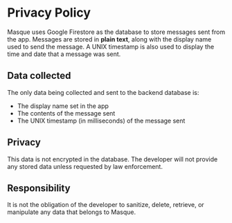 # Privacy Policy

Masque uses Google Firestore as the database to store messages sent from the app. Messages are stored in **plain text**, along with the display name used to send the message. A UNIX timestamp is also used to display the time and date that a message was sent.

## Data collected

The only data being collected and sent to the backend database is:

* The display name set in the app
* The contents of the message sent
* The UNIX timestamp (in milliseconds) of the message sent

## Privacy

This data is not encrypted in the database. The developer will not provide any stored data unless requested by law enforcement.

## Responsibility

It is not the obligation of the developer to sanitize, delete, retrieve, or manipulate any data that belongs to Masque.
